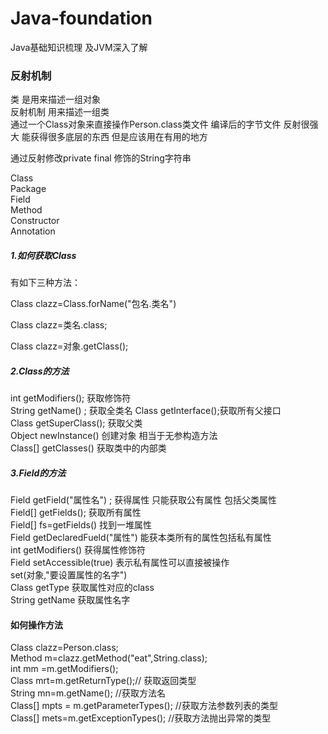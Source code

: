 # Java-foundation
Java基础知识梳理 及JVM深入了解  

### 反射机制
类 是用来描述一组对象  
反射机制 用来描述一组类    
通过一个Class对象来直接操作Person.class类文件 编译后的字节文件
反射很强大  能获得很多底层的东西  但是应该用在有用的地方   

通过反射修改private final 修饰的String字符串  

Class  
Package  
Field   
Method   
Constructor  
Annotation    

##### 1.如何获取Class  
有如下三种方法：   

Class clazz=Class.forName("包名.类名")   

Class clazz=类名.class;     

Class clazz=对象.getClass();      

##### 2.Class的方法     
int getModifiers();  获取修饰符   
String getName() ; 获取全类名 
Class getInterface();获取所有父接口    
Class getSuperClass(); 获取父类    
Object newInstance() 创建对象 相当于无参构造方法  
Class[] getClasses() 获取类中的内部类
##### 3.Field的方法  
Field getField("属性名") ;  获得属性 只能获取公有属性 包括父类属性   
Field[] getFields(); 获取所有属性    
Field[] fs=getFields() 找到一堆属性      
Field getDeclaredFueld("属性") 能获本类所有的属性包括私有属性    
int getModifiers() 获得属性修饰符     
Field setAccessible(true) 表示私有属性可以直接被操作    
set(对象,"要设置属性的名字")      
Class getType 获取属性对应的class  
String getName  获取属性名字   
#### 如何操作方法
 Class clazz=Person.class;  
        Method m=clazz.getMethod("eat",String.class);  
        int mm =m.getModifiers();  
        Class mrt=m.getReturnType();// 获取返回类型  
        String mn=m.getName(); //获取方法名  
        Class[] mpts = m.getParameterTypes(); //获取方法参数列表的类型  
        Class[] mets=m.getExceptionTypes(); //获取方法抛出异常的类型  




 
